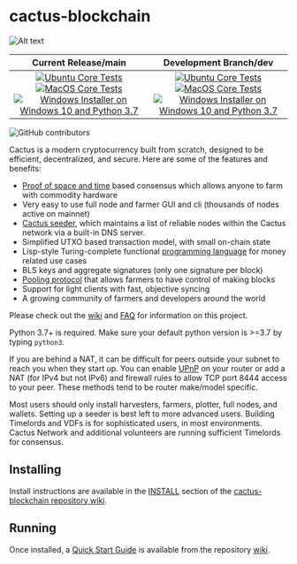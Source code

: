 # cactus-blockchain

![Alt text](https://www.cactus-network.net/img/cactus_logo.svg)

| Current Release/main | Development Branch/dev |
|         :---:          |          :---:         |
| [![Ubuntu Core Tests](https://github.com/Cactus-Network/cactus-blockchain/actions/workflows/build-test-ubuntu-core.yml/badge.svg)](https://github.com/Cactus-Network/cactus-blockchain/actions/workflows/build-test-ubuntu-core.yml) [![MacOS Core Tests](https://github.com/Cactus-Network/cactus-blockchain/actions/workflows/build-test-macos-core.yml/badge.svg)](https://github.com/Cactus-Network/cactus-blockchain/actions/workflows/build-test-macos-core.yml) [![Windows Installer on Windows 10 and Python 3.7](https://github.com/Cactus-Network/cactus-blockchain/actions/workflows/build-windows-installer.yml/badge.svg)](https://github.com/Cactus-Network/cactus-blockchain/actions/workflows/build-windows-installer.yml)  |  [![Ubuntu Core Tests](https://github.com/Cactus-Network/cactus-blockchain/actions/workflows/build-test-ubuntu-core.yml/badge.svg?branch=dev)](https://github.com/Cactus-Network/cactus-blockchain/actions/workflows/build-test-ubuntu-core.yml) [![MacOS Core Tests](https://github.com/Cactus-Network/cactus-blockchain/actions/workflows/build-test-macos-core.yml/badge.svg?branch=dev)](https://github.com/Cactus-Network/cactus-blockchain/actions/workflows/build-test-macos-core.yml) [![Windows Installer on Windows 10 and Python 3.7](https://github.com/Cactus-Network/cactus-blockchain/actions/workflows/build-windows-installer.yml/badge.svg?branch=dev)](https://github.com/Cactus-Network/cactus-blockchain/actions/workflows/build-windows-installer.yml) |

![GitHub contributors](https://img.shields.io/github/contributors/Cactus-Network/cactus-blockchain?logo=GitHub)

Cactus is a modern cryptocurrency built from scratch, designed to be efficient, decentralized, and secure. Here are some of the features and benefits:
* [Proof of space and time](https://docs.google.com/document/d/1tmRIb7lgi4QfKkNaxuKOBHRmwbVlGL4f7EsBDr_5xZE/edit) based consensus which allows anyone to farm with commodity hardware
* Very easy to use full node and farmer GUI and cli (thousands of nodes active on mainnet)
* [Cactus seeder](https://github.com/Cactus-Network/cactus-blockchain/wiki/Cactus-Seeder-User-Guide), which maintains a list of reliable nodes within the Cactus network via a built-in DNS server.
* Simplified UTXO based transaction model, with small on-chain state
* Lisp-style Turing-complete functional [programming language](https://cactuslisp.com/) for money related use cases
* BLS keys and aggregate signatures (only one signature per block)
* [Pooling protocol](https://github.com/Cactus-Network/cactus-blockchain/wiki/Pooling-User-Guide) that allows farmers to have control of making blocks
* Support for light clients with fast, objective syncing
* A growing community of farmers and developers around the world

Please check out the [wiki](https://github.com/Cactus-Network/cactus-blockchain/wiki)
and [FAQ](https://github.com/Cactus-Network/cactus-blockchain/wiki/FAQ) for
information on this project.

Python 3.7+ is required. Make sure your default python version is >=3.7
by typing `python3`.

If you are behind a NAT, it can be difficult for peers outside your subnet to
reach you when they start up. You can enable
[UPnP](https://www.homenethowto.com/ports-and-nat/upnp-automatic-port-forward/)
on your router or add a NAT (for IPv4 but not IPv6) and firewall rules to allow
TCP port 8444 access to your peer.
These methods tend to be router make/model specific.

Most users should only install harvesters, farmers, plotter, full nodes, and wallets.
Setting up a seeder is best left to more advanced users.
Building Timelords and VDFs is for sophisticated users, in most environments.
Cactus Network and additional volunteers are running sufficient Timelords
for consensus.

## Installing

Install instructions are available in the
[INSTALL](https://github.com/Cactus-Network/cactus-blockchain/wiki/INSTALL)
section of the
[cactus-blockchain repository wiki](https://github.com/Cactus-Network/cactus-blockchain/wiki).

## Running

Once installed, a
[Quick Start Guide](https://github.com/Cactus-Network/cactus-blockchain/wiki/Quick-Start-Guide)
is available from the repository
[wiki](https://github.com/Cactus-Network/cactus-blockchain/wiki).
